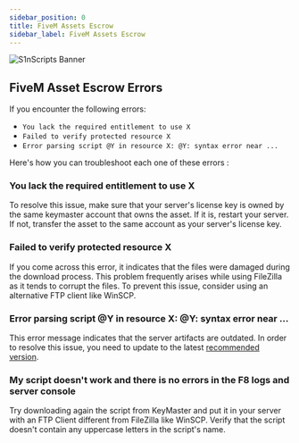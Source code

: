 ```yaml
---
sidebar_position: 0
title: FiveM Assets Escrow
sidebar_label: FiveM Assets Escrow
---
```

![S1nScripts Banner](https://media.discordapp.net/attachments/791405808587636806/1095223445161246810/45r-01.png?width=1439&height=399)

## FiveM Asset Escrow Errors

If you encounter the following errors:

- `You lack the required entitlement to use X`
- `Failed to verify protected resource X`
- `Error parsing script @Y in resource X: @Y: syntax error near ...`

Here's how you can troubleshoot each one of these errors :

### You lack the required entitlement to use X

To resolve this issue, make sure that your server's license key is owned by the same keymaster account that owns the asset. If it is, restart your server. If not, transfer the asset to the same account as your server's license key.

### Failed to verify protected resource X

If you come across this error, it indicates that the files were damaged during the download process. This problem frequently arises while using FileZilla as it tends to corrupt the files. To prevent this issue, consider using an alternative FTP client like WinSCP.

### Error parsing script @Y in resource X: @Y: syntax error near ...

This error message indicates that the server artifacts are outdated. In order to resolve this issue, you need to update to the latest <a href="https://runtime.fivem.net/artifacts/fivem/build_server_windows/master">recommended version</a>.

### My script doesn't work and there is no errors in the F8 logs and server console

Try downloading again the script from KeyMaster and put it in your server with an FTP Client different from FileZilla like WinSCP.
Verify that the script doesn't contain any uppercase letters in the script's name.
